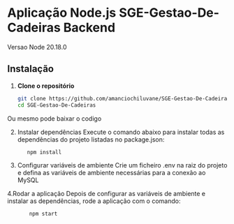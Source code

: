 # Aplicação Node.js SGE-Gestao-De-Cadeiras Backend
Versao Node 20.18.0

## Instalação

1. **Clone o repositório**
   ```bash
   git clone https://github.com/amanciochiluvane/SGE-Gestao-De-Cadeiras.git
   cd SGE-Gestao-De-Cadeiras
   ```
  Ou mesmo pode baixar o codigo

2. Instalar dependências Execute o comando abaixo para instalar todas as dependências do projeto listadas no package.json:
     ```bash
        npm install
     ```
3. Configurar variáveis de ambiente
   Crie um ficheiro .env na raiz do projeto e defina as variáveis de ambiente necessárias para a conexão ao MySQL
   
4.Rodar a aplicação
Depois de configurar as variáveis de ambiente e instalar as dependências, rode a aplicação com o comando:
 ```bash
        npm start
 ```
